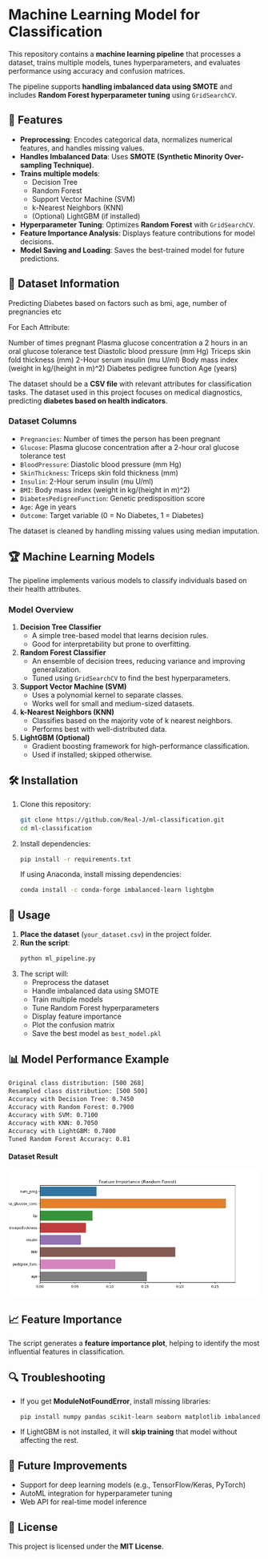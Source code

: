 # Machine Learning Model for Classification

This repository contains a **machine learning pipeline** that processes a dataset, trains multiple models, tunes hyperparameters, and evaluates performance using accuracy and confusion matrices.

The pipeline supports **handling imbalanced data using SMOTE** and includes **Random Forest hyperparameter tuning** using `GridSearchCV`.

## 🚀 Features
- **Preprocessing**: Encodes categorical data, normalizes numerical features, and handles missing values.
- **Handles Imbalanced Data**: Uses **SMOTE (Synthetic Minority Over-sampling Technique)**.
- **Trains multiple models**:
  - Decision Tree
  - Random Forest
  - Support Vector Machine (SVM)
  - k-Nearest Neighbors (KNN)
  - (Optional) LightGBM (if installed)
- **Hyperparameter Tuning**: Optimizes **Random Forest** with `GridSearchCV`.
- **Feature Importance Analysis**: Displays feature contributions for model decisions.
- **Model Saving and Loading**: Saves the best-trained model for future predictions.

## 📂 Dataset Information

Predicting Diabetes based on factors such as bmi, age, number of pregnancies etc

For Each Attribute:

Number of times pregnant
Plasma glucose concentration a 2 hours in an oral glucose tolerance test
Diastolic blood pressure (mm Hg)
Triceps skin fold thickness (mm)
2-Hour serum insulin (mu U/ml)
Body mass index (weight in kg/(height in m)^2)
Diabetes pedigree function
Age (years)

The dataset should be a **CSV file** with relevant attributes for classification tasks. The dataset used in this project focuses on medical diagnostics, predicting **diabetes based on health indicators**.

### **Dataset Columns**
- `Pregnancies`: Number of times the person has been pregnant
- `Glucose`: Plasma glucose concentration after a 2-hour oral glucose tolerance test
- `BloodPressure`: Diastolic blood pressure (mm Hg)
- `SkinThickness`: Triceps skin fold thickness (mm)
- `Insulin`: 2-Hour serum insulin (mu U/ml)
- `BMI`: Body mass index (weight in kg/(height in m)^2)
- `DiabetesPedigreeFunction`: Genetic predisposition score
- `Age`: Age in years
- `Outcome`: Target variable (0 = No Diabetes, 1 = Diabetes)

The dataset is cleaned by handling missing values using median imputation.

## 🏆 Machine Learning Models
The pipeline implements various models to classify individuals based on their health attributes.

### **Model Overview**
1. **Decision Tree Classifier**
   - A simple tree-based model that learns decision rules.
   - Good for interpretability but prone to overfitting.
2. **Random Forest Classifier**
   - An ensemble of decision trees, reducing variance and improving generalization.
   - Tuned using `GridSearchCV` to find the best hyperparameters.
3. **Support Vector Machine (SVM)**
   - Uses a polynomial kernel to separate classes.
   - Works well for small and medium-sized datasets.
4. **k-Nearest Neighbors (KNN)**
   - Classifies based on the majority vote of k nearest neighbors.
   - Performs best with well-distributed data.
5. **LightGBM (Optional)**
   - Gradient boosting framework for high-performance classification.
   - Used if installed; skipped otherwise.

## 🛠 Installation

1. Clone this repository:
   ```sh
   git clone https://github.com/Real-J/ml-classification.git
   cd ml-classification
   ```

2. Install dependencies:
   ```sh
   pip install -r requirements.txt
   ```
   If using Anaconda, install missing dependencies:
   ```sh
   conda install -c conda-forge imbalanced-learn lightgbm
   ```

## 🚀 Usage
1. **Place the dataset** (`your_dataset.csv`) in the project folder.
2. **Run the script**:
   ```sh
   python ml_pipeline.py
   ```
3. The script will:
   - Preprocess the dataset
   - Handle imbalanced data using SMOTE
   - Train multiple models
   - Tune Random Forest hyperparameters
   - Display feature importance
   - Plot the confusion matrix
   - Save the best model as `best_model.pkl`

## 📊 Model Performance Example
```
Original class distribution: [500 268]
Resampled class distribution: [500 500]
Accuracy with Decision Tree: 0.7450
Accuracy with Random Forest: 0.7900
Accuracy with SVM: 0.7100
Accuracy with KNN: 0.7050
Accuracy with LightGBM: 0.7800
Tuned Random Forest Accuracy: 0.81
```
#### Dataset Result
![graph](result.png)


## 📈 Feature Importance
The script generates a **feature importance plot**, helping to identify the most influential features in classification.

## 🔍 Troubleshooting
- If you get **ModuleNotFoundError**, install missing libraries:
  ```sh
  pip install numpy pandas scikit-learn seaborn matplotlib imbalanced-learn lightgbm
  ```
- If LightGBM is not installed, it will **skip training** that model without affecting the rest.

## 🤖 Future Improvements
- Support for deep learning models (e.g., TensorFlow/Keras, PyTorch)
- AutoML integration for hyperparameter tuning
- Web API for real-time model inference

## 📜 License
This project is licensed under the **MIT License**.


